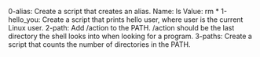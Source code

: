 0-alias: Create a script that creates an alias. Name: ls Value: rm *
1-hello_you: Create a script that prints hello user, where user is the current Linux user.
2-path: Add /action to the PATH. /action should be the last directory the shell looks into when looking for a program.
3-paths: Create a script that counts the number of directories in the PATH.
